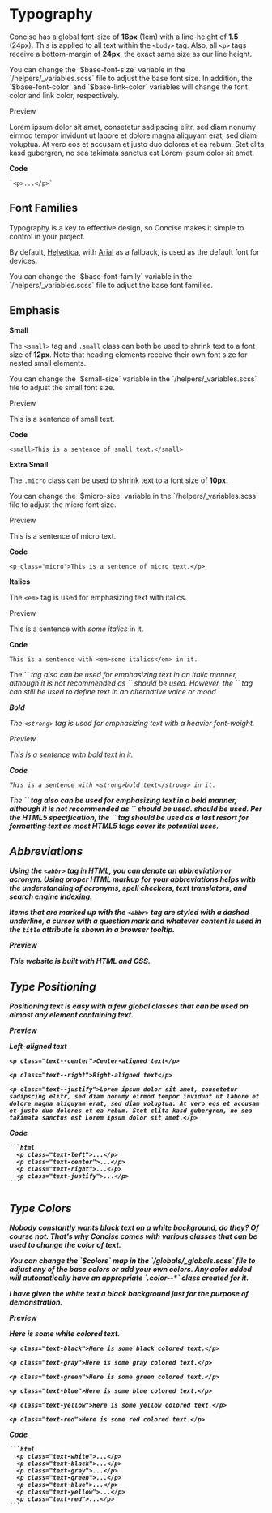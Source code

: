 # Typography

Concise has a global font-size of **16px** (1em) with a line-height of **1.5** (24px). This is applied to all text within the `<body>` tag. Also, all `<p>` tags receive a bottom-margin of **24px**, the exact same size as our line height.

<p class="note note--preprocessor">You can change the `$base-font-size` variable in the `/helpers/_variables.scss` file to adjust the base font size. In addition, the `$base-font-color` and `$base-link-color` variables will change the font color and link color, respectively.</p>

<div class="preview">
  <p class="preview-heading">Preview</p>

  <p class="preview-body">Lorem ipsum dolor sit amet, consetetur sadipscing elitr, sed diam nonumy eirmod tempor invidunt ut labore et dolore magna aliquyam erat, sed diam voluptua. At vero eos et accusam et justo duo dolores et ea rebum. Stet clita kasd gubergren, no sea takimata sanctus est Lorem ipsum dolor sit amet.
  </p>

  <div class="preview-footer">
    <strong>Code</strong>

    `<p>...</p>`
  </div>
</div>

## Font Families

Typography is a key to effective design, so Concise makes it simple to control in your project.

By default, <a href="http://www.linotype.com/en/526/helvetica-family.html?id=526&name=helvetica&viewmode=family&site=&lang=en" target="_blank">Helvetica</a>, with <a href="http://www.fonts.com/font/monotype/arial" target="_blank">Arial</a> as a fallback, is used as the default font for devices.

<p class="note note--preprocessor">You can change the `$base-font-family` variable in the `/helpers/_variables.scss` file to adjust the base font families.</p>

## Emphasis

**Small**

The `<small>` tag and `.small` class can both be used to shrink text to a font size of **12px**. Note that heading elements receive their own font size for nested small elements.

<p class="note note--preprocessor">You can change the `$small-size` variable in the `/helpers/_variables.scss` file to adjust the small font size.</p>

<div class="preview">
  <p class="preview-heading">Preview</p>

  <p class="preview-body">This is a sentence of small text.</p>

  <div class="preview-footer">
    <strong>Code</strong>

    <small>This is a sentence of small text.</small>
  </div>
</div>

**Extra Small**

The `.micro` class can be used to shrink text to a font size of **10px**.

<p class="note note--preprocessor">You can change the `$micro-size` variable in the `/helpers/_variables.scss` file to adjust the micro font size.</p>

<div class="preview">
  <p class="preview-heading">Preview</p>

  <p class="preview-body">This is a sentence of micro text.</p>

  <div class="preview-footer">
    <strong>Code</strong>

    <p class="micro">This is a sentence of micro text.</p>
  </div>
</div>

**Italics**

The `<em>` tag is used for emphasizing text with italics.

<div class="preview">
  <p class="preview-heading">Preview</p>

  <p class="preview-body">This is a sentence with <em>some italics</em> in it.</p>

  <div class="preview-footer">
    <strong>Code</strong>

    This is a sentence with <em>some italics</em> in it.
  </div>
</div>

<p class="note">The `<i>` tag also can be used for emphasizing text in an italic manner, although it is not recommended as `<em>` should be used. However, the `<i>` tag can still be used to define text in an alternative voice or mood.</p>

**Bold**

The `<strong>` tag is used for emphasizing text with a heavier font-weight.

<div class="preview">
  <p class="preview-heading">Preview</p>

  <p class="preview-body">This is a sentence with bold text in it.</p>

  <div class="preview-footer">
    <strong>Code</strong>

    This is a sentence with <strong>bold text</strong> in it.
  </div>
</div>

<p class="note">The `<b>` tag also can be used for emphasizing text in a bold manner, although it is not recommended as `<strong>` should be used. should be used. Per the HTML5 specification, the `<b>` tag should be used as a last resort for formatting text as most HTML5 tags cover its potential uses.</p>

## Abbreviations

Using the `<abbr>` tag in HTML, you can denote an abbreviation or acronym. Using proper HTML markup for your abbreviations helps with the understanding of acronyms, spell checkers, text translators, and search engine indexing.

Items that are marked up with the `<abbr>` tag are styled with a dashed underline, a cursor with a question mark and whatever content is used in the `title` attribute is shown in a browser tooltip.

<div class="preview">
  <p class="preview-heading">Preview</p>

  <p class="preview-body">This website is built with HTML and CSS.</p>
</div>

## Type Positioning

Positioning text is easy with a few global classes that can be used on almost any element containing text.

<div class="preview">
  <p class="preview-heading">Preview</p>

  <div class="preview-body">
    <p class="text--left">Left-aligned text</p>

    <p class="text--center">Center-aligned text</p>

    <p class="text--right">Right-aligned text</p>

    <p class="text--justify">Lorem ipsum dolor sit amet, consetetur sadipscing elitr, sed diam nonumy eirmod tempor invidunt ut labore et dolore magna aliquyam erat, sed diam voluptua. At vero eos et accusam et justo duo dolores et ea rebum. Stet clita kasd gubergren, no sea takimata sanctus est Lorem ipsum dolor sit amet.</p>
  </div>

  <div class="preview-footer">
    <strong>Code</strong>

    ```html
      <p class="text-left">...</p>
      <p class="text-center">...</p>
      <p class="text-right">...</p>
      <p class="text-justify">...</p>
    ```
  </div>
</div>

## Type Colors

Nobody constantly wants black text on a white background, do they? Of course not. That's why Concise comes with various classes that can be used to change the color of text.

<p class="note note--preprocessor">You can change the `$colors` map in the `/globals/_globals.scss` file to adjust any of the base colors or add your own colors. Any color added will automatically have an appropriate `.color--*` class created for it.</p>

<p class="note">I have given the white text a black background just for the purpose of demonstration.</p>

<div class="preview">
  <div class="preview-heading">
    <strong>Preview</strong>
  </div>

  <div class="preview-body">
    <p class="bg--black text-white">Here is some white colored text.</p>

    <p class="text-black">Here is some black colored text.</p>

    <p class="text-gray">Here is some gray colored text.</p>

    <p class="text-green">Here is some green colored text.</p>

    <p class="text-blue">Here is some blue colored text.</p>

    <p class="text-yellow">Here is some yellow colored text.</p>

    <p class="text-red">Here is some red colored text.</p>
  </div>

  <div class="preview-footer">
    <strong>Code</strong>

    ```html
      <p class="text-white">...</p>
      <p class="text-black">...</p>
      <p class="text-gray">...</p>
      <p class="text-green">...</p>
      <p class="text-blue">...</p>
      <p class="text-yellow">...</p>
      <p class="text-red">...</p>
    ```
  </div>
</div>
